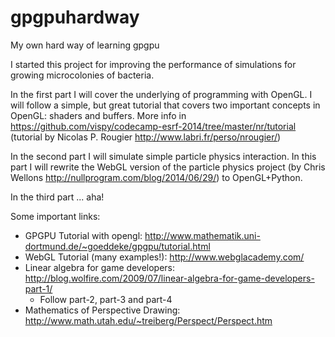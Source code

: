 # gpgpuhardway
My own hard way of learning gpgpu

I started this project for improving the performance of simulations for
growing microcolonies of bacteria.

In the first part I will cover the underlying of programming with OpenGL.
I will follow a simple, but great tutorial that covers two important
concepts in OpenGL: shaders and buffers. 
More info in https://github.com/vispy/codecamp-esrf-2014/tree/master/nr/tutorial
(tutorial by Nicolas P. Rougier http://www.labri.fr/perso/nrougier/)

In the second part I will simulate simple particle physics interaction.
In this part I will rewrite the WebGL version of the particle physics project 
(by Chris Wellons http://nullprogram.com/blog/2014/06/29/) to OpenGL+Python. 

In the third part ... aha!

Some important links:
 - GPGPU Tutorial with opengl: http://www.mathematik.uni-dortmund.de/~goeddeke/gpgpu/tutorial.html
 - WebGL Tutorial (many examples!): http://www.webglacademy.com/
 - Linear algebra for game developers: http://blog.wolfire.com/2009/07/linear-algebra-for-game-developers-part-1/
   - Follow part-2, part-3 and part-4
 - Mathematics of Perspective Drawing: http://www.math.utah.edu/~treiberg/Perspect/Perspect.htm